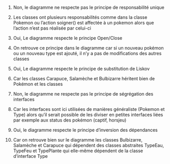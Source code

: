 1.    Non, le diagramme ne respecte pas le principe de responsabilité unique
2.    Les classes ont plusieurs responsabilités comme dans la classe Pokemon ou l’action soigner() est affectée à un pokemon alors que l’action n’est pas réalisée par celui-ci

3.    Oui, Le diagramme respecte le principe Open/Close
4.    On retrouve ce principe dans le diagramme car si un nouveau pokémon ou un nouveau type est ajouté, il n’y a pas de modifications des autres classes 

5.    Oui, Le diagramme respecte le principe de substitution de Liskov
6.    Car les classes Carapuce, Salamèche et Bulbizarre héritent bien de Pokémon et les classes

7.    Non, le diagramme ne respecte pas le principe de ségrégation des interfaces
8.    Car les interfaces sont ici utilisées de manières généraliste (Pokemon et Type) alors qu’il serait possible de les diviser en petites interfaces liées par exemple aux status des pokémon (captif, horsjeu)

9.    Oui, le diagramme respecte le principe d’inversion des dépendances
10.    Car on retrouve bien sur le diagramme les classes Bulbizarre, Salamèche et Carapuce qui dépendent des classes abstraites TypeEau, TypeFeu et TypePlante qui elle-même dépendent de la classe d’interface Type
